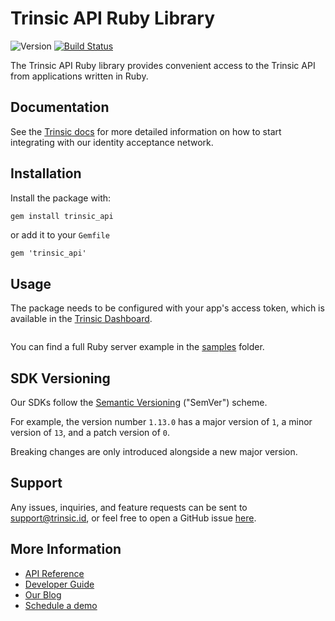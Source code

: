 # Trinsic API Ruby Library

![Version](https://img.shields.io/gem/v/trinsic_api)
[![Build Status](https://github.com/trinsic-id/sdk/actions/workflows/api-ruby-release.yml/badge.svg)](https://github.com/trinsic-id/sdk/actions?query=branch%main)

The Trinsic API Ruby library provides convenient access to the Trinsic API from applications written in Ruby.

## Documentation

See the [Trinsic docs](https://docs.trinsic.id/docs/) for more detailed information on how to start integrating with our identity acceptance network.

## Installation

Install the package with:

```sh
gem install trinsic_api
```

or add it to your `Gemfile`

```
gem 'trinsic_api'
```

## Usage

The package needs to be configured with your app's access token, which is available in the [Trinsic Dashboard](https://dashboard.trinsic.id).

<!-- TODO: add simple usage here -->

```rb

```

You can find a full Ruby server example in the [samples](https://github.com/trinsic-id/sdk/tree/main/api-ruby/samples) folder.

## SDK Versioning

Our SDKs follow the [Semantic Versioning](https://semver.org) ("SemVer") scheme. 

For example, the version number `1.13.0` has a major version of `1`, a minor version of `13`, and a patch version of `0`.

Breaking changes are only introduced alongside a new major version.

## Support

Any issues, inquiries, and feature requests can be sent to [support@trinsic.id](mailto:support@trinsic.id), or feel free to open a GitHub issue [here](https://github.com/trinsic-id/sdk/issues).

## More Information

- [API Reference](https://docs.trinsic.id/reference)
- [Developer Guide](https://docs.trinsic.id/docs/developer-tools)
- [Our Blog](https://trinsic.id/blog/)
- [Schedule a demo](https://trinsic.id/contact/)
